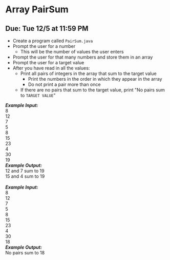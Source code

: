 # Array PairSum

## Due: Tue 12/5 at 11:59 PM

- Create a program called `PairSum.java`
- Prompt the user for a number
  - This will be the number of values the user enters
- Prompt the user for that many numbers and store them in an array
- Prompt the user for a target value
- After you have read in all the values:
  - Print all pairs of integers in the array that sum to the target value
    - Print the numbers in the order in which they appear in the array
    - Do not print a pair more than once
  - If there are no pairs that sum to the target value, print "No pairs sum to `TARGET VALUE`"

***Example Input:***\
8\
12\
7\
5\
8\
15\
23\
4\
30\
19\
***Example Output:***\
12 and 7 sum to 19\
15 and 4 sum to 19\
\
***Example Input:***\
8\
12\
7\
5\
8\
15\
23\
4\
30\
18\
***Example Output:***\
No pairs sum to 18
